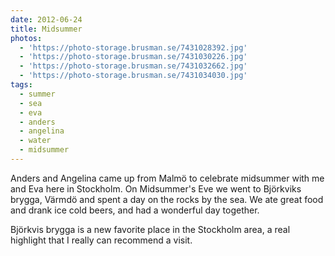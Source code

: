 ```yaml
---
date: 2012-06-24
title: Midsummer
photos:
  - 'https://photo-storage.brusman.se/7431028392.jpg'
  - 'https://photo-storage.brusman.se/7431030226.jpg'
  - 'https://photo-storage.brusman.se/7431032662.jpg'
  - 'https://photo-storage.brusman.se/7431034030.jpg'
tags:
  - summer
  - sea
  - eva
  - anders
  - angelina
  - water
  - midsummer
---
```


Anders and Angelina came up from Malmö to celebrate midsummer with me and Eva here in Stockholm. On Midsummer's Eve we went to Björkviks brygga, Värmdö and spent a day on the rocks by the sea. We ate great food and drank ice cold beers, and had a wonderful day together.

Björkvis brygga is a new favorite place in the Stockholm area, a real highlight that I really can recommend a visit.
